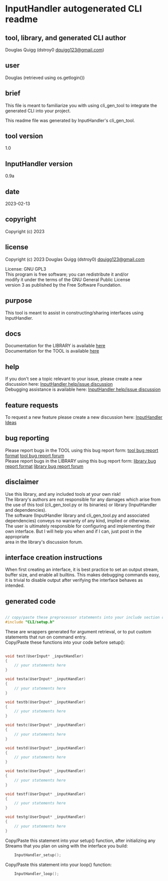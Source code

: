 <!-- markdownlint-disable MD041 -->    
# InputHandler autogenerated CLI readme

## tool, library, and generated CLI author 
Douglas Quigg (dstroy0 dquigg123@gmail.com)

## user
Douglas (retrieved using os.getlogin())

## brief 
This file is meant to familiarize you with using cli_gen_tool to integrate the generated CLI
into your project.  
  
This readme file was generated by InputHandler's cli_gen_tool.  

## tool version
1.0  

## InputHandler version
0.9a

## date
2023-02-13

## copyright
Copyright (c) 2023

## license 
    
Copyright (c) 2023 Douglas Quigg (dstroy0) <dquigg123@gmail.com>  
  
License: GNU GPL3  
This program is free software; you can redistribute it and/or  
modify it under the terms of the GNU General Public License  
version 3 as published by the Free Software Foundation.    

## purpose
This tool is meant to assist in constructing/sharing interfaces using InputHandler.  

## docs
Documentation for the LIBRARY is available [here](https://dstroy0.github.io/InputHandler/lib/index.html)  
Documentation for the TOOL is available [here](https://dstroy0.github.io/InputHandler/cli_gen_tool/index.html)  

## help
If you don't see a topic relevant to your issue, please create a new discussion here: [InputHandler help/issue discussion](https://github.com/dstroy0/InputHandler/discussions/categories/help-issue-discussion)  
Debugging assistance is available here: [InputHandler help/issue discussion](https://github.com/dstroy0/InputHandler/discussions)  

## feature requests
To request a new feature please create a new discussion here: [InputHandler Ideas](https://github.com/dstroy0/InputHandler/discussions/categories/ideas)  

## bug reporting
Please report bugs in the TOOL using this bug report form: [tool bug report format](https://github.com/dstroy0/InputHandler/blob/main/tools/bug_report.md) [tool bug report forum](https://github.com/dstroy0/InputHandler/discussions/59)  
Please report bugs in the LIBRARY using this bug report form: [library bug report format](https://github.com/dstroy0/InputHandler/blob/main/src/bug_report.md) [library bug report forum](https://github.com/dstroy0/InputHandler/discussions/60)  

## disclaimer
Use this library, and any included tools at your own risk!  
The library's authors are not responsible for any damages which arise from the use of this tool (cli_gen_tool.py or its binaries) or library (InputHandler and dependencies).  
The software (InputHandler library and cli_gen_tool.py and associated dependencies) conveys no warranty of any kind, implied or otherwise.  
The user is ultimately responsible for configuring and implementing their own interface. But I will help you when and if I can, just post in the appropriate  
area in the library's discussion forum.  

## interface creation instructions
When first creating an interface, it is best practice to set an output stream, buffer size, and enable all builtins.
This makes debugging commands easy, it is trivial to disable output after verifying the interface behaves as intended.

## generated code

```cpp
    
// copy/paste these preprocessor statements into your include section or at the top of your *.ino
#include "CLI/setup.h" 
```
These are wrappers generated for argument retrieval, or to put custom statements that run on command entry.  
Copy/Paste these functions into your code before setup():  

```cpp
    
void test(UserInput* _inputHandler) 
{
    // your statements here
}

void testa(UserInput* _inputHandler) 
{
    // your statements here
}

void testb(UserInput* _inputHandler) 
{
    // your statements here
}

void testc(UserInput* _inputHandler) 
{
    // your statements here
}

void testd(UserInput* _inputHandler) 
{
    // your statements here
}

void teste(UserInput* _inputHandler) 
{
    // your statements here
}

void testf(UserInput* _inputHandler) 
{
    // your statements here
}

void testg(UserInput* _inputHandler) 
{
    // your statements here
}

```
Copy/Paste this statement into your setup() function, after initializing any Streams that you plan on using with the interface you build:  

```cpp
    InputHandler_setup();
```  

Copy/Paste this statement into your loop() function:  

```cpp
    InputHandler_loop();
```  


